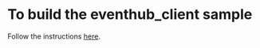 <!--
Copyright (c) Microsoft. All rights reserved.
Licensed under the MIT license. See LICENSE file in the project root for full license information.
-->

# To build the eventhub_client sample
Follow the instructions [here](https://github.com/Azure/azure-event-hubs/tree/master/c).
